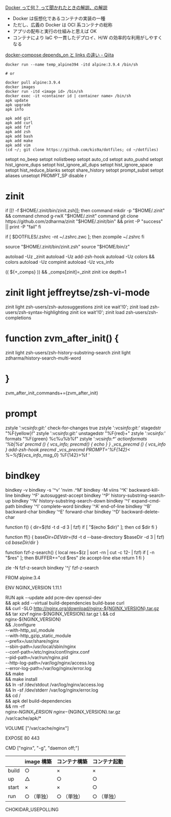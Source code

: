 [Docker って何？ って聞かれたときの解説、の解説](https://zenn.dev/koduki/articles/b4cb0551523919)

- Docker は仮想化であるコンテナの実装の一種
- ただし、広義の Docker は OCI 系コンテナの総称
- アプリの配布と実行の仕組みと思えば OK
- コンテナにより IaC や一貫したデプロイ、H/W の効率的な利用がしやすくなる

[docker-compose depends_on と links の違い - Qiita](https://qiita.com/sivertigo/items/9baa73d922a68788402b)

```
docker run --name temp_alpine394 -itd alpine:3.9.4 /bin/sh

# or

docker pull alpine:3.9.4
docker images
docker run -itd <image id> /bin/sh
docker exec -it <container id | container name> /bin/sh
apk update
apk upgrade
apk info
```

```
apk add git
apk add curl
apk add fzf
apk add zsh
apk add bash
apk add make
apk add vim
(cd ~/; git clone https://github.com/kis9a/dotfiles; cd ~/dotfiles)
```

<!--{{{-->

setopt no_beep
setopt nolistbeep
setopt auto_cd
setopt auto_pushd
setopt hist_ignore_dups
setopt hist_ignore_all_dups
setopt hist_ignore_space
setopt hist_reduce_blanks
setopt share_history
setopt prompt_subst
setopt aliases
unsetopt PROMPT_SP
disable r

# zinit

if [[! -f $HOME/.zinit/bin/zinit.zsh]]; then
command mkdir -p "$HOME/.zinit" && command chmod g-rwX "$HOME/.zinit"
command git clone https://github.com/zdharma/zinit "$HOME/.zinit/bin" && print -P "success" || print -P "fail"
fi

if [ $DOTFILES/.zshrc -nt ~/.zshrc.zwc ]; then
zcompile ~/.zshrc
fi

source "$HOME/.zinit/bin/zinit.zsh"
source "$HOME/bin/z"

autoload -Uz \_zinit
autoload -Uz add-zsh-hook
autoload -Uz colors && colors
autoload -Uz compinit
autoload -Uz vcs_info

(( ${+\_comps} )) && \_comps[zinit]=\_zinit
zinit ice depth=1

# zinit light jeffreytse/zsh-vi-mode

zinit light zsh-users/zsh-autosuggestions
zinit ice wait'!0'; zinit load zsh-users/zsh-syntax-highlighting
zinit ice wait'!0'; zinit load zsh-users/zsh-completions

# function zvm_after_init() {

zinit light zsh-users/zsh-history-substring-search
zinit light zdharma/history-search-multi-word

# }

zvm_after_init_commands+=(zvm_after_init)

# prompt

zstyle ':vcs*info:git:*' check-for-changes true
zstyle ':vcs*info:git:*' stagedstr "%F{yellow}!"
zstyle ':vcs*info:git:*' unstagedstr "%F{red}+"
zstyle ':vcs*info:*' formats "%F{green} %c%u%b%f"
zstyle ':vcs*info:\*' actionformats '%b|%a'
precmd () { vcs_info; precmd() { echo } }
\_vcs_precmd () { vcs_info }
add-zsh-hook precmd \_vcs_precmd
PROMPT='%F{142}< %~%f${vcs_info_msg_0*} %F{142}>%f '

# bindkey

bindkey -v
bindkey -s '^v' 'nvim .^M'
bindkey -M viins '^K' backward-kill-line
bindkey '^F' autosuggest-accept
bindkey '^P' history-substring-search-up
bindkey '^N' history-substring-search-down
bindkey '^I' expand-cmd-path
bindkey '^I' complete-word
bindkey '^A' end-of-line
bindkey '^B' backward-char
bindkey '^E' forward-char
bindkey '^D' backward-delete-char

function f() {
dir=$(fd -t d -d 3 | fzf)
  if [ "$(echo $dir)" ]; then
cd $dir
fi
}

function ff() {
baseDir=$DEV
  dir=$(fd -t d --base-directory $baseDir -d 3 | fzf)
  cd $baseDir/$dir
}

function fzf-z-search() {
local res=$(z | sort -rn | cut -c 12- | fzf)
    if [ -n "$res" ]; then
BUFFER+="cd $res"
zle accept-line
else
return 1
fi
}

zle -N fzf-z-search
bindkey '^j' fzf-z-search

<!--}}}-->

<!--{{{-->

FROM alpine:3.4

ENV NGINX_VERSION 1.11.1

RUN apk --update add pcre-dev openssl-dev \
 && apk add --virtual build-dependencies build-base curl \
 && curl -SLO http://nginx.org/download/nginx-${NGINX_VERSION}.tar.gz \
 && tar xzvf nginx-${NGINX_VERSION}.tar.gz \
  && cd nginx-${NGINX_VERSION} \
 && ./configure \
 --with-http_ssl_module \
 --with-http_gzip_static_module \
 --prefix=/usr/share/nginx \
 --sbin-path=/usr/local/sbin/nginx \
 --conf-path=/etc/nginx/conf/nginx.conf \
 --pid-path=/var/run/nginx.pid \
 --http-log-path=/var/log/nginx/access.log \
 --error-log-path=/var/log/nginx/error.log \
 && make \
 && make install \
 && ln -sf /dev/stdout /var/log/nginx/access.log \
 && ln -sf /dev/stderr /var/log/nginx/error.log \
 && cd / \
 && apk del build-dependencies \
 && rm -rf \
 nginx-${NGINX_VERSION} \
       nginx-${NGINX_VERSION}.tar.gz \
 /var/cache/apk/\*

VOLUME ["/var/cache/nginx"]

EXPOSE 80 443

CMD ["nginx", "-g", "daemon off;"]

<!--}}}-->

|       | image 構築 | コンテナ構築 | コンテナ起動 |
| ----- | ---------- | ------------ | ------------ |
| build | ○          | ×            | ×            |
| up    | △          | ○            | ○            |
| start | ×          | ×            | ○            |
| run   | ○ （単独） | ○ （単独）   | ○ （単独）   |

CHOKIDAR_USEPOLLING
